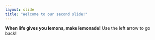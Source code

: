 ```yaml
---
layout: slide
title: "Welcome to our second slide!"
---
```

**When life gives you lemons, make lemonade!**
Use the left arrow to go back!